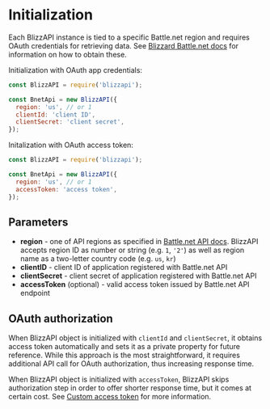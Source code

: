 # Initialization

Each BlizzAPI instance is tied to a specific Battle.net region and requires OAuth credentials for retrieving data. See [Blizzard Battle.net docs](https://develop.battle.net/documentation/guides/using-oauth) for information on how to obtain these.

Initialization with OAuth app credentials:

```js
const BlizzAPI = require('blizzapi');

const BnetApi = new BlizzAPI({
  region: 'us', // or 1
  clientId: 'client ID',
  clientSecret: 'client secret',
});
```

Initalization with OAuth access token:

```js
const BlizzAPI = require('blizzapi');

const BnetApi = new BlizzAPI({
  region: 'us', // or 1
  accessToken: 'access token',
});

```

## Parameters

* **region** - one of API regions as specified in [Battle.net API docs](https://develop.battle.net/documentation/guides/regionality-partitions-and-localization). BlizzAPI accepts region ID as number or string (e.g. ``1``, ``'2'``) as well as region name as a two-letter country code (e.g. ``us``, ``kr``)
* **clientID** - client ID of application registered with Battle.net API
* **clientSecret** - client secret of application registered with Battle.net API
* **accessToken** (optional) - valid access token issued by Battle.net API endpoint

## OAuth authorization

When BlizzAPI object is initialized with ``clientId`` and ``clientSecret``, it obtains access token automatically and sets it as a private property for future reference. While this approach is the most straightforward, it requires additional API call for OAuth authorization, thus increasing response time.

When BlizzAPI object is initialized with ``accessToken``, BlizzAPI skips authorization step in order to offer shorter response time, but it comes at certain cost. See [Custom access token](/docs/usage/custom-access-token.html) for more information.